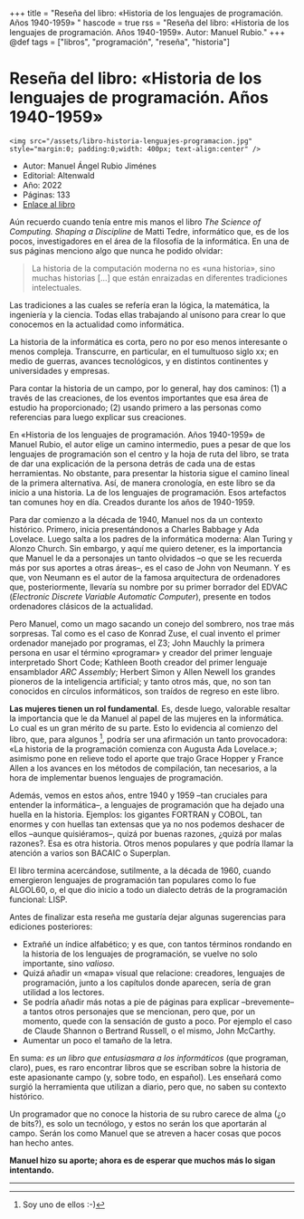 +++
title = "Reseña del libro: «Historia de los lenguajes de programación. Años 1940-1959» "
hascode = true
rss = "Reseña del libro: «Historia de los lenguajes de programación. Años 1940-1959». Autor: Manuel Rubio."
+++
@def tags = ["libros", "programación", "reseña", "historia"]

# Reseña del libro: «Historia de los lenguajes de programación. Años 1940-1959» 

~~~
<img src="/assets/libro-historia-lenguajes-programacion.jpg"  style="margin:0; padding:0;width: 400px; text-align:center" />
~~~

- Autor: Manuel Ángel Rubio Jiménes
- Editorial: Altenwald
- Año: 2022
- Páginas: 133
- [Enlace al libro](https://altenwald.com/historia-de-los-lenguajes-de-programacion)

Aún recuerdo cuando tenía entre mis manos el libro *The Science of Computing. Shaping a Discipline* de Matti Tedre, informático que, es de los pocos, investigadores en el área de la filosofía de la informática. En una de sus páginas menciono algo que nunca he podido olvidar:

> La historia de la computación moderna no es «una historia», sino muchas historias [...] que están enraizadas en diferentes tradiciones intelectuales.

Las tradiciones a las cuales se refería eran la lógica, la matemática, la ingeniería y la ciencia. Todas ellas trabajando al unísono para crear lo que conocemos en la actualidad como informática. 

La historia de la informática es corta, pero no por eso menos interesante o menos compleja. Transcurre, en particular, en el tumultuoso siglo xx; en medio de guerras, avances tecnológicos, y en distintos continentes y universidades y empresas. 

Para contar la historia de un campo, por lo general, hay dos caminos: (1) a través de las creaciones, de los eventos importantes que esa área de estudio ha proporcionado; (2) usando primero a las personas como referencias para luego explicar sus creaciones. 

En «Historia de los lenguajes de programación. Años 1940-1959» de Manuel Rubio, el autor elige un camino intermedio, pues a pesar de que los lenguajes de programación son el centro y la hoja de ruta del libro, se trata de dar una explicación de la persona detrás de cada una de estas herramientas. No obstante, para presentar la historia sigue el camino lineal de la primera alternativa. Así, de manera cronología, en este libro se da inicio a una historia. La de los lenguajes de programación. Esos artefactos tan comunes hoy en día. Creados durante los años de 1940-1959.

Para dar comienzo a la década de 1940, Manuel nos da un contexto histórico. Primero, inicia presentándonos a Charles Babbage y Ada Lovelace. Luego salta a los padres de la informática moderna: Alan Turing y Alonzo Church. Sin embargo, y aquí me quiero detener, es la importancia que Manuel le da a personajes un tanto olvidados –o que se les recuerda más por sus aportes a otras áreas–, es el caso de John von Neumann. Y es que, von Neumann es el autor de la famosa arquitectura de ordenadores que, posteriormente, llevaría su nombre por su primer borrador del EDVAC (*Electronic Discrete Variable Automatic Computer*), presente en todos ordenadores clásicos de la actualidad.  

Pero Manuel, como un mago sacando un conejo del sombrero, nos trae más sorpresas. Tal como es el caso de Konrad Zuse, el cual invento el primer ordenador manejado por programas, el Z3; John Mauchly la primera persona en usar el término «programar» y creador del primer lenguaje interpretado Short Code; Kathleen Booth creador del primer lenguaje ensamblador *ARC Assembly*; Herbert Simon y Allen Newell los grandes pioneros de la inteligencia artificial; y tanto otros más, que, no son tan conocidos en círculos informáticos, son traídos de regreso en este libro.

**Las mujeres tienen un rol fundamental**. Es, desde luego, valorable resaltar la importancia que le da Manuel al papel de las mujeres en la informática. Lo cual es un gran mérito de su parte. Esto lo evidencia al comienzo del libro, que, para algunos [^1], podría ser una afirmación un tanto provocadora: «La historia de la programación comienza con Augusta Ada Lovelace.»; asimismo pone en relieve todo el aporte que trajo Grace Hopper y France Allen a los avances en los métodos de compilación, tan necesarios, a la hora de implementar buenos lenguajes de programación.

Además, vemos en estos años, entre 1940 y 1959 –tan cruciales para entender la informática–, a lenguajes de programación que ha dejado una huella en la historia. Ejemplos: los gigantes FORTRAN y COBOL, tan enormes y con huellas tan extensas que ya no nos podemos deshacer de ellos –aunque quisiéramos–, quizá por buenas razones, ¿quizá por malas razones?. Esa es otra historia. Otros menos populares y que podría llamar la atención a varios son BACAIC o Superplan. 

El libro termina acercándose, sutilmente, a la década de 1960, cuando emergieron lenguajes de programación tan populares como lo fue ALGOL60, o, el que dio inicio a todo un dialecto detrás de la programación funcional: LISP.

Antes de finalizar esta reseña me gustaría dejar algunas sugerencias para ediciones posteriores: 

- Extrañé un índice alfabético; y es que, con tantos términos rondando en la historia de los lenguajes de programación, se vuelve no solo importante, sino *valioso*. 
- Quizá añadir un «mapa» visual que relacione: creadores, lenguajes de programación, junto a los capítulos donde aparecen, sería de gran utilidad a los lectores.
- Se podría añadir más notas a pie de páginas para explicar –brevemente– a tantos otros personajes que se mencionan, pero que, por un momento, quede con la sensación de gusto a poco. Por ejemplo el caso de Claude Shannon o Bertrand Russell, o el mismo, John McCarthy.
- Aumentar un poco el tamaño de la letra. 

En suma: *es un libro que entusiasmara a los informáticos* (que programan, claro), pues, es raro encontrar libros que se escriban sobre la historia de este apasionante campo (y, sobre todo, en español). Les enseñará como surgió la herramienta que utilizan a diario, pero que, no saben su contexto histórico. 

Un programador que no conoce la historia de su rubro carece de alma (¿o de bits?), es solo un tecnólogo, y estos no serán los que aportarán al campo. Serán los como Manuel que se atreven a hacer cosas que pocos han hecho antes.

**Manuel hizo su aporte; ahora es de esperar que muchos más lo sigan intentando.**

---


[^1]: Soy uno de ellos :-)